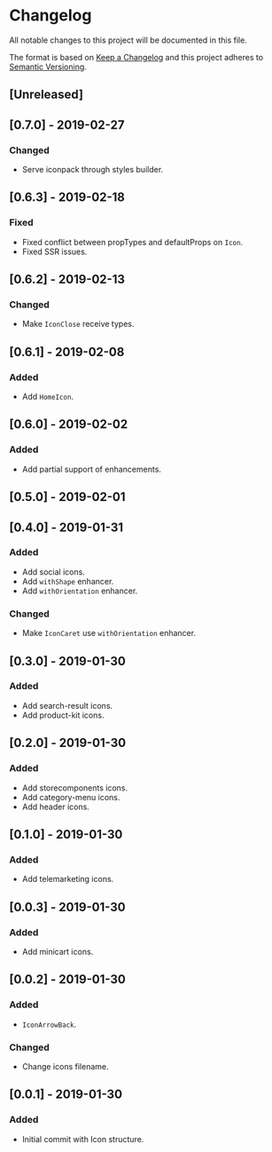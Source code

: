 # Changelog

All notable changes to this project will be documented in this file.

The format is based on [Keep a Changelog](http://keepachangelog.com/en/1.0.0/)
and this project adheres to [Semantic Versioning](http://semver.org/spec/v2.0.0.html).

## [Unreleased]

## [0.7.0] - 2019-02-27

### Changed

- Serve iconpack through styles builder.

## [0.6.3] - 2019-02-18

### Fixed

- Fixed conflict between propTypes and defaultProps on `Icon`.
- Fixed SSR issues.

## [0.6.2] - 2019-02-13

### Changed

- Make `IconClose` receive types.

## [0.6.1] - 2019-02-08

### Added

- Add `HomeIcon`.

## [0.6.0] - 2019-02-02

### Added

- Add partial support of enhancements.

## [0.5.0] - 2019-02-01

## [0.4.0] - 2019-01-31

### Added

- Add social icons.
- Add `withShape` enhancer.
- Add `withOrientation` enhancer.

### Changed

- Make `IconCaret` use `withOrientation` enhancer.

## [0.3.0] - 2019-01-30

### Added

- Add search-result icons.
- Add product-kit icons.

## [0.2.0] - 2019-01-30

### Added

- Add storecomponents icons.
- Add category-menu icons.
- Add header icons.

## [0.1.0] - 2019-01-30

### Added

- Add telemarketing icons.

## [0.0.3] - 2019-01-30

### Added

- Add minicart icons.

## [0.0.2] - 2019-01-30

### Added

- `IconArrowBack`.

### Changed

- Change icons filename.

## [0.0.1] - 2019-01-30

### Added

- Initial commit with Icon structure.
